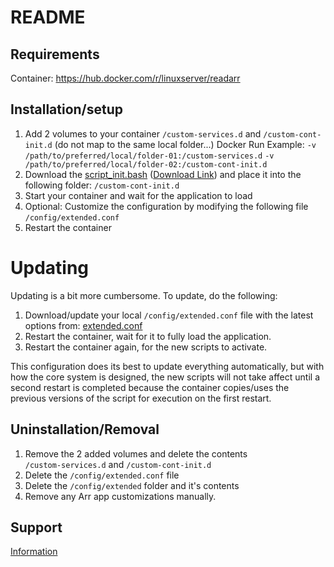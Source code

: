 
# README

## Requirements

Container: <https://hub.docker.com/r/linuxserver/readarr>  

## Installation/setup

1. Add 2 volumes to your container
  `/custom-services.d` and `/custom-cont-init.d` (do not map to the same local folder...)
  Docker Run Example:
  `-v /path/to/preferred/local/folder-01:/custom-services.d`
  `-v /path/to/preferred/local/folder-02:/custom-cont-init.d`
1. Download the [script_init.bash](https://github.com/carcheky/arr-scripts/blob/main/readarr/scripts_init.bash) ([Download Link](https://raw.githubusercontent.com/carcheky/arr-scripts/main/readarr/scripts_init.bash)) and place it into the following folder: `/custom-cont-init.d`
1. Start your container and wait for the application to load
1. Optional: Customize the configuration by modifying the following file `/config/extended.conf`
1. Restart the container

# Updating

Updating is a bit more cumbersome. To update, do the following:

1. Download/update your local `/config/extended.conf` file with the latest options from: [extended.conf](https://github.com/carcheky/arr-scripts/blob/main/readarr/extended.conf)
1. Restart the container, wait for it to fully load the application.
1. Restart the container again, for the new scripts to activate.

This configuration does its best to update everything automatically, but with how the core system is designed, the new scripts will not take affect until a second restart is completed because the container copies/uses the previous versions of the script for execution on the first restart.

## Uninstallation/Removal  

1. Remove the 2 added volumes and delete the contents<br>
   `/custom-services.d` and `/custom-cont-init.d`
1. Delete the `/config/extended.conf` file
1. Delete the `/config/extended` folder and it's contents
1. Remove any Arr app customizations manually.

## Support
[Information](https://github.com/carcheky/arr-scripts/tree/main?tab=readme-ov-file#support-info)
